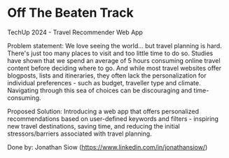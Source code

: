 # Off The Beaten Track
TechUp 2024 - Travel Recommender Web App

Problem statement: We love seeing the world... but travel planning is hard. There's just too many places to visit and too little time to do so. Studies have shown that we spend an average of 5 hours consuming online travel content before deciding where to go. And while most travel websites offer blogposts, lists and itineraries, they often lack the personalization for individual preferences - such as budget, traveller type and climate.  Navigating through this sea of choices can be discouraging and time-consuming.

Proposed Solution: Introducing a web app that offers personalized recommendations based on user-defined keywords and filters - inspiring new travel destinations, saving time, and reducing the initial stressors/barriers associated with travel planning.

Done by: Jonathan Siow (https://www.linkedin.com/in/jonathansiow/)